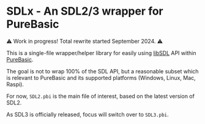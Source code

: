 
# SDLx - An SDL2/3 wrapper for PureBasic

⚠️ Work in progress! Total rewrite started September 2024. ⚠️

This is a single-file wrapper/helper library for easily using [libSDL](http://libsdl.org) API within [PureBasic](http://purebasic.com).

The goal is not to wrap 100% of the SDL API, but a reasonable subset which is relevant to PureBasic and its supported platforms (Windows, Linux, Mac, Raspi).

For now, `SDL2.pbi` is the main file of interest, based on the latest version of SDL2.

As SDL3 is officially released, focus will switch over to `SDL3.pbi`.

